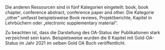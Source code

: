 Die anderen Ressourcen sind in fünf Kategorien eingeteilt: book, book chapter, conference abstract, conference paper and other. Die Kategorie „other“ umfasst beispielsweise Book reviews, Projektberichte, Kapitel in Lehrbüchern oder „electronic supplementary material“.

Zu beachten ist, dass die Darstellung des OA-Status der Publikationen stark verzeichnet sein kann. Beispielsweise wurden die 6 Kapitel mit Gold-OA-Status im Jahr 2021 im selben Gold OA Buch veröffentlicht.
